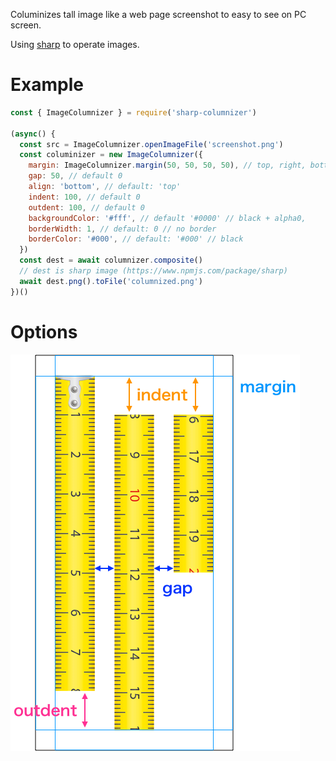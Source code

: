 Columinizes tall image like a web page screenshot to easy to see on PC screen.

Using [sharp](https://www.npmjs.com/package/sharp) to operate images.

# Example

```javascript
const { ImageColumnizer } = require('sharp-columnizer')

(async() {
  const src = ImageColumnizer.openImageFile('screenshot.png')
  const columinizer = new ImageColumnizer({
    margin: ImageColumnizer.margin(50, 50, 50, 50), // top, right, bottom, left: default 0
    gap: 50, // default 0
    align: 'bottom', // default: 'top'
    indent: 100, // default 0
    outdent: 100, // default 0
    backgroundColor: '#fff', // default '#0000' // black + alpha0,
    borderWidth: 1, // default: 0 // no border
    borderColor: '#000', // default: '#000' // black
  })
  const dest = await columnizer.composite()
  // dest is sharp image (https://www.npmjs.com/package/sharp)
  await dest.png().toFile('columnized.png')
})()
```

# Options

![Options](options.png)
